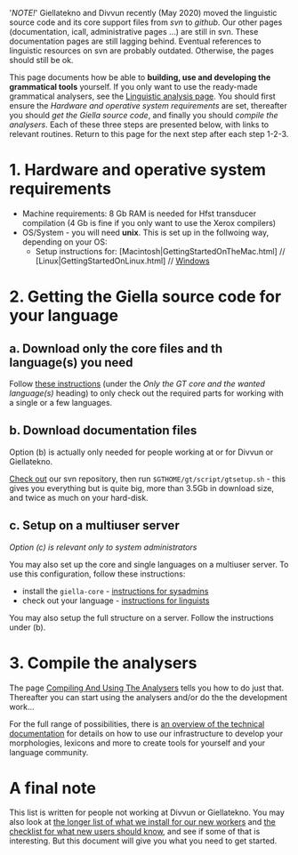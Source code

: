 '*NOTE!*' Giellatekno and Divvun recently (May 2020) moved the linguistic source code and its core support files from *svn* to *github*. Our other pages (documentation, icall, administrative pages ...) are still in svn. These documentation pages are still lagging behind. Eventual references to linguistic resources on svn are probably outdated. Otherwise, the pages should still be ok.

This page documents how be able to **building, use and  developing the grammatical tools** yourself. If you only want to use the ready-made grammatical analysers, see the [Linguistic analysis page](ling/LinguisticAnalysis.html). You should first ensure the *Hardware and operative system requirements* are set, thereafter you should *get the Giella source code*, and finally you should *compile the analysers*. Each of these three steps are presented below, with links to relevant routines. Return to this page for the next step after each step 1-2-3.

# 1. Hardware and operative system requirements

* Machine requirements: 8 Gb RAM is needed for Hfst transducer compilation (4 Gb is fine if you only want to use the Xerox compilers)
* OS/System - you will need **unix**. This is set up in the follwoing way, depending on your OS:
    - Setup instructions for: [Macintosh|GettingStartedOnTheMac.html] // [Linux|GettingStartedOnLinux.html] // [Windows](GettingStartedOnWindows.html)

# 2. Getting the Giella source code for your language

## a. Download only the core files and th language(s) you need

Follow
[these instructions](/infra/infraremake/GettingStartedWithTheNewInfra.html)
(under the *Only the GT core and the wanted language(s)* heading) to only
check out the required parts for working with a single or a few languages.

## b. Download documentation files
Option (b) is actually only needed for people working at or for Divvun or Giellatekno.

[Check out](/tools/docu-svn-user.html) our svn repository, then run
`$GTHOME/gt/script/gtsetup.sh` - this gives you everything but is quite big,
more than 3.5Gb in download size, and twice as much on your hard-disk.

## c. Setup on a multiuser server
*Option (c) is relevant only to system administrators*

You may also set up the core and single languages on a multiuser server. To use this configuration, follow these instructions:

* install the `giella-core` -
  [instructions for sysadmins](SettingUpAMultiuserServer.html)
* check out your language -
  [instructions for linguists](GettingStartedOnAServer.html)

You may also setup the full structure on a server. Follow the instructions under (b). 

# 3. Compile the analysers

The page [Compiling And Using The Analysers](CompilingAndUsingTheAnalysers.html) 
tells you how to do just that. Thereafter you can start using the analysers and/or 
do the the development work…

For the full range of possibilities, there is 
[an overview of the technical documentation](infrastructure.html) for details on how to use our
infrastructure to develop your morphologies, lexicons and more to create tools
for yourself and your language community.

# A final note

This list is written for people not working at Divvun or Giellatekno. You may
also look at
[the longer list of what we install for our new workers](install-overview.html)
and [the checklist for what new users should know](../admin/checklist.html), and
see if some of that is interesting. But this document will give you what you
need to get started.
